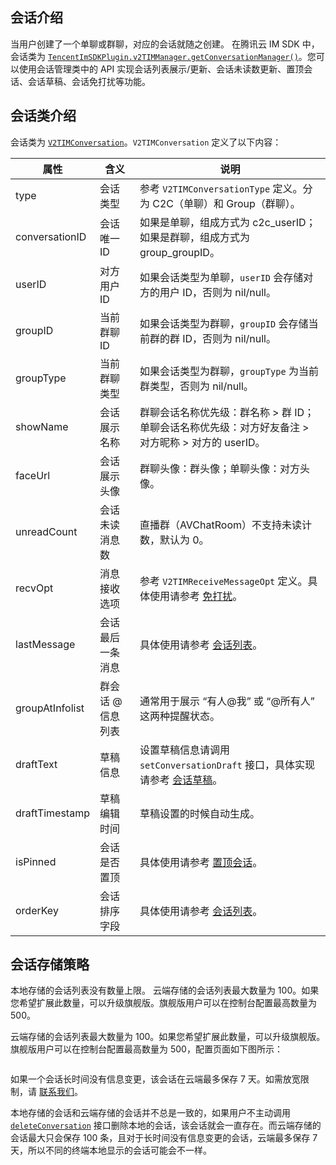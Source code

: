 ## 会话介绍
当用户创建了一个单聊或群聊，对应的会话就随之创建。
在腾讯云 IM SDK 中，会话类为 [`TencentImSDKPlugin.v2TIMManager.getConversationManager()`](../../../api/v2timmanager/getconversationmanager.md)。您可以使用会话管理类中的 API 实现会话列表展示/更新、会话未读数更新、置顶会话、会话草稿、会话免打扰等功能。

## 会话类介绍
会话类为 [`V2TIMConversation`](../../../api/guan-jian-lei/message/v2timconversation.md)。`V2TIMConversation` 定义了以下内容：

| 属性 |  含义 | 说明 |
| --- |  --- | --- |
| type | 会话类型 | 参考 `V2TIMConversationType` 定义。分为 C2C（单聊）和 Group（群聊）。|
| conversationID | 会话唯一 ID | 如果是单聊，组成方式为 c2c_userID；如果是群聊，组成方式为 group_groupID。|
| userID | 对方用户 ID | 如果会话类型为单聊，`userID` 会存储对方的用户 ID，否则为 nil/null。|
| groupID | 当前群聊 ID | 如果会话类型为群聊，`groupID` 会存储当前群的群 ID，否则为 nil/null。|
| groupType | 当前群聊类型 | 如果会话类型为群聊，`groupType` 为当前群类型，否则为 nil/null。|
| showName | 会话展示名称 | 群聊会话名称优先级：群名称 > 群 ID；<br>单聊会话名称优先级：对方好友备注 > 对方昵称 > 对方的 userID。|
| faceUrl | 会话展示头像 | 群聊头像：群头像；单聊头像：对方头像。|
| unreadCount | 会话未读消息数 | 直播群（AVChatRoom）不支持未读计数，默认为 0。 |
| recvOpt | 消息接收选项 | 参考 `V2TIMReceiveMessageOpt` 定义。具体使用请参考 [免打扰](../../../api/v2timmessagemanager/setc2creceivemessageopt.md)。 |
| lastMessage | 会话最后一条消息 | 具体使用请参考 [会话列表](../../../api/v2timconversationmanager/getconversationlist.md)。 |
| groupAtInfolist | 群会话 @ 信息列表 | 通常用于展示 “有人@我” 或 “@所有人” 这两种提醒状态。|
| draftText | 草稿信息 | 设置草稿信息请调用 `setConversationDraft` 接口，具体实现请参考 [会话草稿](../../../api/v2timconversationmanager/setconversationdraft.md)。 |
| draftTimestamp | 草稿编辑时间 | 草稿设置的时候自动生成。|
| isPinned | 会话是否置顶 | 具体使用请参考 [置顶会话](../../../api/v2timconversationmanager/pinconversation.md)。 |
| orderKey | 会话排序字段 | 具体使用请参考 [会话列表](../../../api/v2timconversationmanager/getconversationlist.md)。 |

## 会话存储策略
本地存储的会话列表没有数量上限。
云端存储的会话列表最大数量为 100。如果您希望扩展此数量，可以升级旗舰版。旗舰版用户可以在控制台配置最高数量为 500。

云端存储的会话列表最大数量为 100。如果您希望扩展此数量，可以升级旗舰版。旗舰版用户可以在控制台配置最高数量为 500，配置页面如下图所示：

<img src="https://qcloudimg.tencent-cloud.cn/raw/0487b403d3e9bf03ab9d64f2824edc7a.jpg" alt="" style="zoom:30%;" />

如果一个会话长时间没有信息变更，该会话在云端最多保存 7 天。如需放宽限制，请 [联系我们](https://console.cloud.tencent.com/workorder/category)。

本地存储的会话和云端存储的会话并不总是一致的，如果用户不主动调用 [`deleteConversation`](../../../api/v2timconversationmanager/deleteconversation.md) 接口删除本地的会话，该会话就会一直存在。而云端存储的会话最大只会保存 100 条，且对于长时间没有信息变更的会话，云端最多保存 7 天，所以不同的终端本地显示的会话可能会不一样。

